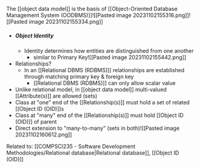The [[object data model]] is the basis of [[Object-Oriented Database Management System (OODBMS)]]![[Pasted image 20231102155316.png]]![[Pasted image 20231102155334.png]]

- ##### Object Identity
	- Identity determines how entities are distinguished from one another
		- similar to Primary Key![[Pasted image 20231102155442.png]]
- Relationships?
	- In an [[Relational DBMS (RDBMS)]] relationships are established through matching primary key & foreign key
		- [[Relational DBMS (RDBMS)]] can only allow scalar value
- Unlike relational model, in [[object data model]] multi-valued [[Attribute(s)]] are allowed (sets)
- Class at "one" end of the [[Relationship(s)]] must hold a set of related [[Object ID (OID)]]s
- Class at "many" end of the [[Relationship(s)]] must hold [[Object ID (OID)]] of parent
- Direct extension to "many-to-many" (sets in both)![[Pasted image 20231102160612.png]]

Related to: [[COMPSCI235 - Software Development Methodologies/Relational database|Relational database]], [[Object ID (OID)]]
